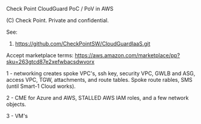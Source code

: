 Check Point CloudGuard PoC / PoV in AWS

(C) Check Point. Private and confidential.  

See: 
1. https://github.com/CheckPointSW/CloudGuardIaaS.git 

Accept marketplace terms: https://aws.amazon.com/marketplace/pp?sku=263gtcd87e2xefwbacsdwvorx 

1 - networking creates spoke VPC's, 
    ssh key, 
    security VPC, GWLB and ASG, 
    access VPC, 
    TGW, attachments, and route tables. 
    Spoke route rables, 
    SMS (until Smart-1 Cloud works). 

2 - CME for Azure and AWS, STALLED
    AWS IAM roles,
    and a few network objects. 

3 - VM's
    